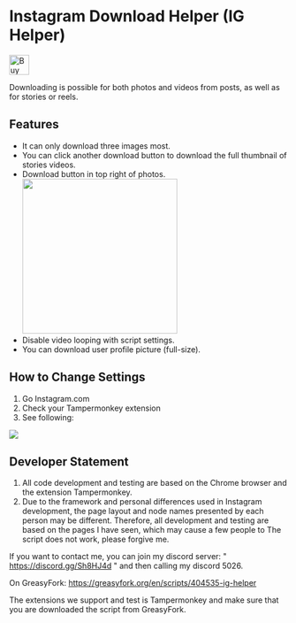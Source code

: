 # Instagram Download Helper (IG Helper)
<a href='https://ko-fi.com/F1F1J6VZH' target='_blank'><img height='36' style='border:0px;height:36px;' src='https://storage.ko-fi.com/cdn/kofi3.png?v=3' border='0' alt='Buy Me a Coffee at ko-fi.com' /></a>

Downloading is possible for both photos and videos from posts, as well as for stories or reels.
## Features
- It can only download three images most.
- You can click another download button to download the full thumbnail of stories videos.
- Download button in top right of photos.<br><img src="https://i.imgur.com/hx1mPxA.png" width="280" />
- Disable video looping with script settings.
- You can download user profile picture (full-size).

## How to Change Settings
1. Go Instagram.com
2. Check your Tampermonkey extension
3. See following:
<img src="https://cdn.discordapp.com/attachments/631735793961926656/1172091063603826748/ITNR.gif" />

## Developer Statement
1. All code development and testing are based on the Chrome browser and the extension Tampermonkey.
2. Due to the framework and personal differences used in Instagram development, the page layout and node names presented by each person may be different. Therefore, all development and testing are based on the pages I have seen, which may cause a few people to The script does not work, please forgive me.

If you want to contact me, you can join my discord server: " https://discord.gg/Sh8HJ4d " and then calling my discord 5026.

On GreasyFork: https://greasyfork.org/en/scripts/404535-ig-helper

The extensions we support and test is Tampermonkey and make sure that you are downloaded the script from GreasyFork.
